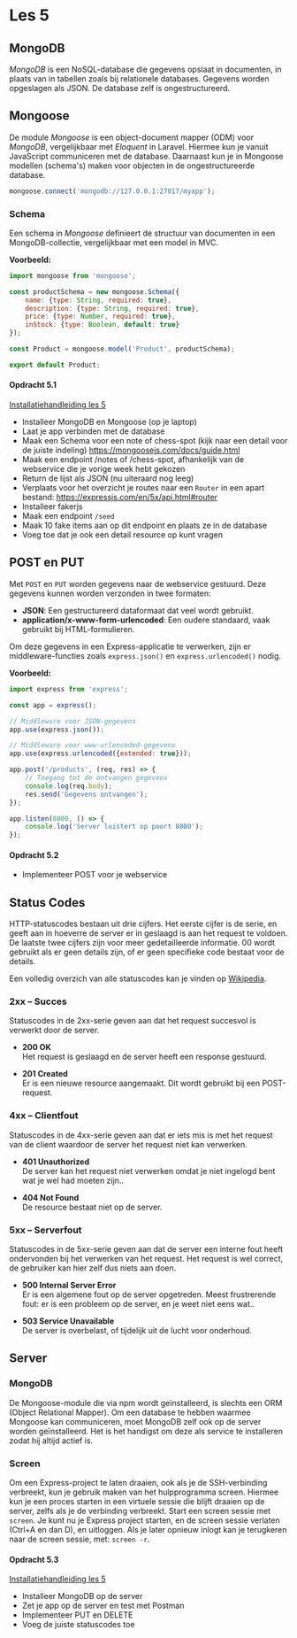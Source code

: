 # Les 5

## MongoDB

*MongoDB* is een NoSQL-database die gegevens opslaat in documenten, in plaats van in tabellen zoals bij relationele
databases. Gegevens worden opgeslagen als JSON. De database zelf is ongestructureerd.

## Mongoose

De module *Mongoose* is een object-document mapper (ODM) voor *MongoDB*, vergelijkbaar met *Eloquent* in Laravel.
Hiermee kun je
vanuit JavaScript communiceren met de database. Daarnaast kun je in Mongoose modellen (schema's) maken voor objecten in
de ongestructureerde database.

```javascript
mongoose.connect('mongodb://127.0.0.1:27017/myapp');
```

### Schema

Een schema in *Mongoose* definieert de structuur van documenten in een MongoDB-collectie, vergelijkbaar met een model in
MVC.

**Voorbeeld:**

```javascript
import mongoose from 'mongoose';

const productSchema = new mongoose.Schema({
    name: {type: String, required: true},
    description: {type: String, required: true},
    price: {type: Number, required: true},
    inStock: {type: Boolean, default: true}
});

const Product = mongoose.model('Product', productSchema);

export default Product;
```

#### Opdracht 5.1

[Installatiehandleiding les 5](../guides/installatie-week2.md)

* Installeer MongoDB en Mongoose (op je laptop)
* Laat je app verbinden met de database
* Maak een Schema voor een note of chess-spot (kijk naar een detail voor de juiste indeling)
  https://mongoosejs.com/docs/guide.html
* Maak een endpoint /notes of /chess-spot, afhankelijk van de webservice die je vorige week hebt gekozen
* Return de lijst als JSON (nu uiteraard nog leeg)
* Verplaats voor het overzicht je routes naar een `Router` in een apart
  bestand: https://expressjs.com/en/5x/api.html#router
* Installeer fakerjs
* Maak een endpoint `/seed`
* Maak 10 fake items aan op dit endpoint en plaats ze in de database
* Voeg toe dat je ook een detail resource op kunt vragen

## POST en PUT

Met `POST` en `PUT` worden gegevens naar de webservice gestuurd. Deze gegevens kunnen worden verzonden in twee formaten:

- **JSON**: Een gestructureerd dataformaat dat veel wordt gebruikt.
- **application/x-www-form-urlencoded**: Een oudere standaard, vaak gebruikt bij HTML-formulieren.

Om deze gegevens in een Express-applicatie te verwerken, zijn er middleware-functies zoals `express.json()` en
`express.urlencoded()` nodig.

**Voorbeeld:**

```javascript
import express from 'express';

const app = express();

// Middleware voor JSON-gegevens
app.use(express.json());

// Middleware voor www-urlencoded-gegevens
app.use(express.urlencoded({extended: true}));

app.post('/products', (req, res) => {
    // Toegang tot de ontvangen gegevens
    console.log(req.body);
    res.send('Gegevens ontvangen');
});

app.listen(8000, () => {
    console.log('Server luistert op poort 8000');
});
```

<!-- extra uitleg over json (structuur en datatypes) ? -->

#### Opdracht 5.2

* Implementeer POST voor je webservice

## Status Codes

HTTP-statuscodes bestaan uit drie cijfers. Het eerste cijfer is de serie, en geeft aan in hoeverre de server er in
geslaagd is aan het request te voldoen. De laatste twee cijfers zijn voor meer gedetailleerde informatie. 00 wordt
gebruikt als er geen details zijn, of er geen specifieke code bestaat voor de details.

Een volledig overzich van alle statuscodes kan je vinden
op [Wikipedia](https://en.wikipedia.org/wiki/List_of_HTTP_status_codes).

### 2xx – Succes

Statuscodes in de 2xx-serie geven aan dat het request succesvol is verwerkt door de server.

- **200 OK**  
  Het request is geslaagd en de server heeft een response gestuurd.

- **201 Created**  
  Er is een nieuwe resource aangemaakt. Dit wordt gebruikt bij een POST-request.

### 4xx – Clientfout

Statuscodes in de 4xx-serie geven aan dat er iets mis is met het request van de client waardoor de server het request
niet kan verwerken.

- **401 Unauthorized**  
  De server kan het request niet verwerken omdat je niet ingelogd bent wat je wel had moeten zijn..

- **404 Not Found**  
  De resource bestaat niet op de server.

### 5xx – Serverfout

Statuscodes in de 5xx-serie geven aan dat de server een interne fout heeft ondervonden bij het verwerken van het
request. Het request is wel correct, de gebruiker kan hier zelf dus niets aan doen.

- **500 Internal Server Error**  
  Er is een algemene fout op de server opgetreden. Meest frustrerende fout: er is een probleem op de server, en je weet
  niet eens wat..

- **503 Service Unavailable**  
  De server is overbelast, of tijdelijk uit de lucht voor onderhoud.

## Server

### MongoDB

De Mongoose-module die via npm wordt geïnstalleerd, is slechts een ORM (Object Relational Mapper). Om een
database te hebben waarmee Mongoose kan communiceren, moet MongoDB zelf ook op de server worden geïnstalleerd.
Het is het handigst om deze als service te installeren zodat hij altijd actief is.

### Screen

Om een Express-project te laten draaien, ook als je de SSH-verbinding verbreekt, kun je gebruik maken van het
hulpprogramma screen. Hiermee kun je een proces starten in een virtuele sessie die blijft draaien op de server, zelfs
als je de verbinding verbreekt. Start een screen sessie met `screen`. Je kunt nu je Express project starten, en de
screen sessie verlaten (Ctrl+A en dan D), en uitloggen.
Als je later opnieuw inlogt kan je terugkeren naar de screen sessie, met: `screen -r`.

<!--
* verdeling van de lessen nalopen (lijkt wel erg veel in deze les, misschien kan mongo naar 4? Of anders PUT naar 6?)

// TODO technieken:


Ook uitschrijven, of tijdens de les behandelen?
* find met try/catch 
* headers in express sturen
* middleware (ook gebruiken om item aan request toe te voegen?)
* save en ValidationError of beter gewoon checken van lege velden?
-->

#### Opdracht 5.3

[Installatiehandleiding les 5](../guides/installatie-week2.md)

* Installeer MongoDB op de server
* Zet je app op de server en test met Postman
* Implementeer PUT en DELETE
* Voeg de juiste statuscodes toe

